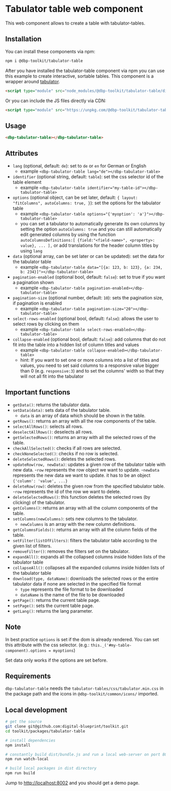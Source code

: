 # Tabulator table web component

This web component allows to create a table with tabulator-tables.

## Installation

You can install these components via npm:

```bash
npm i @dbp-toolkit/tabulator-table
```

After you have installed the tabulator-table component via npm you can use this example to create interactive, sortable tables. This component is a wrapper around [tabulator](https://github.com/olifolkerd/tabulator).

```html
<script type="module" src="node_modules/@dbp-toolkit/tabulator-table/dist/dbp-tabulator-table.js"></script>
```

Or you can include the JS files directly via CDN:

```html
<script type="module" src="https://unpkg.com/@dbp-toolkit/tabulator-table@0.0.1/dist/tabulator-table.js"></script>
```

## Usage

```html
<dbp-tabulator-table></dbp-tabulator-table>
```


## Attributes

- `lang` (optional, default: `de`): set to `de` or `en` for German or English
    - example `<dbp-tabulator-table lang="de"></dbp-tabulator-table>`
- `identifier` (optional string, default: `table`): set the css selector id of the table element
  - example `<dbp-tabulator-table identifier="my-table-id"></dbp-tabulator-table>`
- `options` (optional object, can be set later, default: `{
  layout: "fitColumns", autoColumns: true, }`): set the options for the tabulator table
  - example `<dbp-tabulator-table options="{'myoption': 'a'}"></dbp-tabulator-table>`
  - you can set a tabulator to automatically generate its own columns by setting the option `autoColumns: true`
    and you can still automatically edit generated columns by using the function ``autoColumnsDefinitions:[
    {field:"<field-name>", <property>: value},
    ...
    ],`` or add translations for the header column titles by using `lang`
- `data` (optional array, can be set later or can be updated): set the data for the tabulator table
  - example `<dbp-tabulator-table data="[{a: 123, b: 123}, {a: 234, b: 234}]"></dbp-tabulator-table>`
- `pagination-enabled` (optional bool, default: `false`): set to true if you want a pagination shown
  - example `<dbp-tabulator-table pagination-enabled></dbp-tabulator-table>`
- `pagination-size` (optional number, default: `10`): sets the pagination size, if pagination is enabled
  - example `<dbp-tabulator-table pagination-size="20"></dbp-tabulator-table>`
- `select-rows-enabled` (optional bool, default: `false`): allows the user to select rows by clicking on them
  - example `<dbp-tabulator-table select-rows-enabled></dbp-tabulator-table>`
- `collapse-enabled` (optional bool, default: `false`): add columns that do not fit into the table into a hidden list of column titles and values
  - example `<dbp-tabulator-table collapse-enabled></dbp-tabulator-table>`
  - hint: If you want to set one or more columns into a list of titles and values, you need to set said columns to a responsive value bigger 
  than 0 (e.g. `responsive:3`) and to set the columns' width so that they will not all fit into the tabulator
  
  

## Important functions
- `getData()`: returns the tabulator data.
- `setData(data)`: sets data of the tabulator table.
  - `data` is an array of data which should be shown in the table.
- `getRows()`: returns an array with all the row components of the table.
- `selectAllRows()`: selects all rows.
- `deselectAllRows()`: deselects all rows.
- `getSelectedRows()`: returns an array with all the selected rows of the table.
- `checkAllSelected()`: checks if all rows are selected.
- `checkNoneSelected()`: checks if no row is selected.
- `deleteSelectedRows()`: deletes the selected rows.
- `updateRow(row, newData)`: updates a given row of the tabulator table with new data.
  -`row` represents the row object we want to update.
  -`newData` represents the new data we want to update. it has to be an object `{'column': 'value', ...}` 
- `deleteRow(row)`: deletes the given row from the specified tabulator table.
  -`row` represents the id of the row we want to delete.
- `deleteSelectedRows()`: this function deletes the selected rows (by clicking) of the tabulator.
- `getColumns()`: returns an array with all the column components of the table. 
- `setColumns(newColumns)`: sets new columns to the tabulator. 
  - `newColumns` is an array with the new column definitions.
- `getColumnsFields()`: returns an array with all the column fields of the table.
- `setFilter(listOfFilters)`: filters the tabulator table according to the given list of filters.
- `removeFilter()`: removes the filters set on the tabulator.
- `expandAll()`: expands all the collapsed columns inside hidden lists of the tabulator table
- `collapseAll()`: collapses all the expanded columns inside hidden lists of the tabulator table
- `download(type, dataName)`: downloads the selected rows or the entire tabulator data if none are selected in the specified file format
  - `type` represents the file format to be downloaded
  - `dataName` is the name of the file to be downloaded
- `getPage()`: returns the current table page.
- `setPage()`: sets the current table page.
- `getLang()`: returns the lang parameter.

## Note
In best practice `options` is set if the dom is already rendered. 
You can set this attribute with the css selector. (e.g.: `this._('#my-table-component).options = myoptions`)

Set data only works if the options are set before.

## Requirements
`dbp-tabulator-table` needs the `tabulator-tables/css/tabulator.min.css` in the package path and
the icons in `@dbp-toolkit/common/icons/` imported.

## Local development

```bash
# get the source
git clone git@github.com:digital-blueprint/toolkit.git
cd toolkit/packages/tabulator-table

# install dependencies
npm install

# constantly build dist/bundle.js and run a local web-server on port 8002 
npm run watch-local

# build local packages in dist directory
npm run build
```

Jump to <http://localhost:8002> and you should get a demo page.
